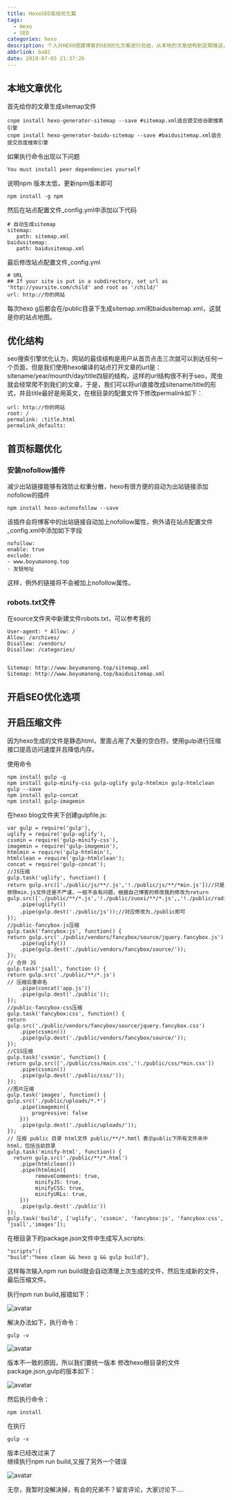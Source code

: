 ```yaml
---
title: HexoSEO高级优化篇
tags:
  - Hexo
  - SEO
categories: hexo
description: 个人对HEXO搭建博客的SEO优化方案进行总结，从本地的文章结构到定期推送，再到SEO关键词优化做一个全面体系的汇总，如果有更好的方法可以私聊我
abbrlink: ba81
date: 2019-07-05 21:37:26
---
```

## 本地文章优化
首先给你的文章生成sitemap文件

	cnpm install hexo-generator-sitemap --save #sitemap.xml适合提交给谷歌搜素引擎
	cnpm install hexo-generator-baidu-sitemap --save #baidusitemap.xml适合提交百度搜索引擎

如果执行命令出现以下问题

	You must install peer dependencies yourself

说明npm 版本太低，更新npm版本即可

	npm install -g npm	

然后在站点配置文件_config.yml中添加以下代码

	# 自动生成sitemap
	sitemap:
	   path: sitemap.xml
    baidusitemap:
	   path: baidusitemap.xml

最后修改站点配置文件_config.yml

	# URL
	## If your site is put in a subdirectory, set url as 'http://yoursite.com/child' and root as '/child/'
	url: http://你的网站

每次hexo g后都会在/public目录下生成sitemap.xml和baidusitemap.xml，这就是你的站点地图。

## 优化结构

seo搜索引擎优化认为，网站的最佳结构是用户从首页点击三次就可以到达任何一个页面，但是我们使用hexo编译的站点打开文章的url是：sitename/year/mounth/day/title四层的结构，这样的url结构很不利于seo，爬虫就会经常爬不到我们的文章，于是，我们可以将url直接改成sitename/title的形式，并且title最好是用英文，在根目录的配置文件下修改permalink如下：

	url: http://你的网站
	root: /
	permalink: :title.html
	permalink_defaults:

## 首页标题优化

### 安装nofollow插件  
减少出站链接能够有效防止权重分散，hexo有很方便的自动为出站链接添加nofollow的插件

	npm install hexo-autonofollow --save

该插件会将博客中的出站链接自动加上nofollow属性，例外请在站点配置文件_config.xml中添加如下字段

	nofollow:
    enable: true
    exclude:
    - www.boyumanong.top
    - 友链地址 

这样，例外的链接将不会被加上nofollow属性。

### robots.txt文件
在source文件夹中新建文件robots.txt，可以参考我的

	User-agent: * Allow: /
	Allow: /archives/
	Disallow: /vendors/
	Disallow: /categories/


	Sitemap: http://www.boyumanong.top/sitemap.xml
	Sitemap: http://www.boyumanong.top/baidusitemap.xml

## 开启SEO优化选项

## 开启压缩文件
因为hexo生成的文件是静态html，里面占用了大量的空白符。使用gulp进行压缩接口提高访问速度并且降低内存。

使用命令

	npm install gulp -g
	npm install gulp-minify-css gulp-uglify gulp-htmlmin gulp-htmlclean gulp --save
	npm install gulp-concat
	npm install gulp-imagemin

在hexo blog文件夹下创建gulpfile.js:

	var gulp = require('gulp'),
    uglify = require('gulp-uglify'),
    cssmin = require('gulp-minify-css'),
    imagemin = require('gulp-imagemin'),
    htmlmin = require('gulp-htmlmin'),
    htmlclean = require('gulp-htmlclean');
    concat = require('gulp-concat');
	//JS压缩
	gulp.task('uglify', function() {
    return gulp.src(['./public/js/**/.js','!./public/js/**/*min.js'])//只是排除min.js文件还是不严谨，一般不会有问题，根据自己博客的修改我的修改为return gulp.src(['./public/**/*.js','!./public/zuoxi/**/*.js',,'!./public/radio/**/*.js'])
        .pipe(uglify())
        .pipe(gulp.dest('./public/js'));//对应修改为./public即可
	});
	//public-fancybox-js压缩
	gulp.task('fancybox:js', function() {
    return gulp.src('./public/vendors/fancybox/source/jquery.fancybox.js')
        .pipe(uglify())
        .pipe(gulp.dest('./public/vendors/fancybox/source/'));
	});
	// 合并 JS
	gulp.task('jsall', function () {
    return gulp.src('./public/**/*.js')
    // 压缩后重命名
        .pipe(concat('app.js'))
        .pipe(gulp.dest('./public'));
	});
	//public-fancybox-css压缩
	gulp.task('fancybox:css', function() {
    return gulp.src('./public/vendors/fancybox/source/jquery.fancybox.css')
        .pipe(cssmin())
        .pipe(gulp.dest('./public/vendors/fancybox/source/'));
	});
	//CSS压缩
	gulp.task('cssmin', function() {
    return gulp.src(['./public/css/main.css','!./public/css/*min.css'])   
        .pipe(cssmin())
        .pipe(gulp.dest('./public/css/'));
	});
	//图片压缩
	gulp.task('images', function() {
    gulp.src('./public/uploads/*.*')
        .pipe(imagemin({
            progressive: false
        }))
        .pipe(gulp.dest('./public/uploads/'));
	});
	// 压缩 public 目录 html文件 public/**/*.hmtl 表示public下所有文件夹中html，包括当前目录
    gulp.task('minify-html', function() {
      return gulp.src('./public/**/*.html')
        .pipe(htmlclean())
        .pipe(htmlmin({
             removeComments: true,
             minifyJS: true,
             minifyCSS: true,
             minifyURLs: true,
        }))
        .pipe(gulp.dest('./public'))
    });
	gulp.task('build', ['uglify', 'cssmin', 'fancybox:js', 'fancybox:css', 'jsall','images']);

在根目录下的package.json文件中生成写入scripts:

	"scripts":{
	"build":"hexo clean && hexo g && gulp build"},

这样每次输入npm run build就会自动清理上次生成的文件，然后生成新的文件，最后压缩文件。  

执行npm run build,报错如下：

![avatar](https://raw.githubusercontent.com/huangxiaocan/hexo/master/source/_posts/hexo-image/hexo/hexo_seo_1.png)

解决办法如下，执行命令：

	gulp -v

![avatar](https://raw.githubusercontent.com/huangxiaocan/hexo/master/source/_posts/hexo-image/hexo/hexo_seo_2.png)

版本不一致的原因，所以我们要统一版本
修改hexo根目录的文件package.json,gulp的版本如下：

![avatar](https://raw.githubusercontent.com/huangxiaocan/hexo/master/source/_posts/hexo-image/hexo/hexo_seo_3.png)

然后执行命令：

	npm install

在执行

	gulp -v

版本已经改过来了  
继续执行npm run build,又报了另外一个错误

![avatar](https://raw.githubusercontent.com/huangxiaocan/hexo/master/source/_posts/hexo-image/hexo/hexo_seo_4.png)

无奈，我暂时没解决掉，有会的兄弟不？留言评论，大家讨论下....



